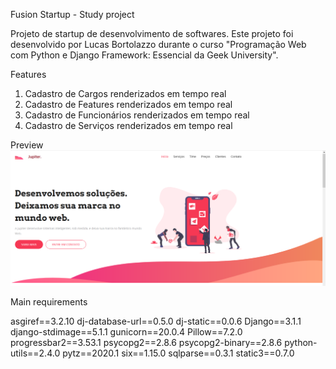 Fusion Startup - Study project

Projeto de startup de desenvolvimento de softwares.
Este projeto foi desenvolvido por Lucas Bortolazzo durante o curso "Programação Web com Python e Django Framework: Essencial da Geek University".

Features

1. Cadastro de Cargos renderizados em tempo real
2. Cadastro de Features renderizados em tempo real
3. Cadastro de Funcionários renderizados em tempo real
4. Cadastro de Serviços renderizados em tempo real

Preview
![print](prints/01.PNG) 
 
Main requirements

asgiref==3.2.10
dj-database-url==0.5.0
dj-static==0.0.6
Django==3.1.1
django-stdimage==5.1.1
gunicorn==20.0.4
Pillow==7.2.0
progressbar2==3.53.1
psycopg2==2.8.6
psycopg2-binary==2.8.6
python-utils==2.4.0
pytz==2020.1
six==1.15.0
sqlparse==0.3.1
static3==0.7.0 
